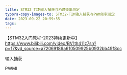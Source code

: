 ```yaml
---
title: STM32 TIM输入捕获与PWM频率测定
typora-copy-images-to: STM32-TIM输入捕获与PWM频率测定
date: 2023-09-22 20:59:55
tags:
---
```


【STM32入门教程-2023持续更新中】https://www.bilibili.com/video/BV1th411z7sn?p=17&vd_source=a72069186a610509925b0932bb49f8cc



输入捕获



PWMI
